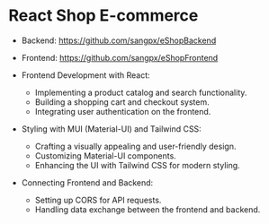 # React Shop E-commerce
- Backend: https://github.com/sangpx/eShopBackend
- Frontend: https://github.com/sangpx/eShopFrontend
- Frontend Development with React:
   - Implementing a product catalog and search functionality.
   - Building a shopping cart and checkout system.
   - Integrating user authentication on the frontend.

- Styling with MUI (Material-UI) and Tailwind CSS:
   - Crafting a visually appealing and user-friendly design.
   - Customizing Material-UI components.
   - Enhancing the UI with Tailwind CSS for modern styling.

- Connecting Frontend and Backend:
   - Setting up CORS for API requests.
   - Handling data exchange between the frontend and backend.





